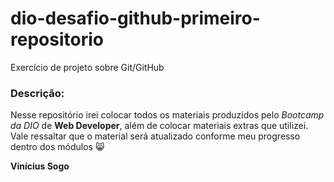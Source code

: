 # dio-desafio-github-primeiro-repositorio
Exercício de projeto sobre Git/GitHub

### Descrição: 

Nesse repositório irei colocar todos os materiais produzidos pelo *Bootcamp da DIO* de **Web Developer**, além de colocar materiais extras que utilizei. Vale ressaltar que o material será atualizado conforme meu progresso dentro dos módulos :smile_cat:

**Vinícius Sogo**


